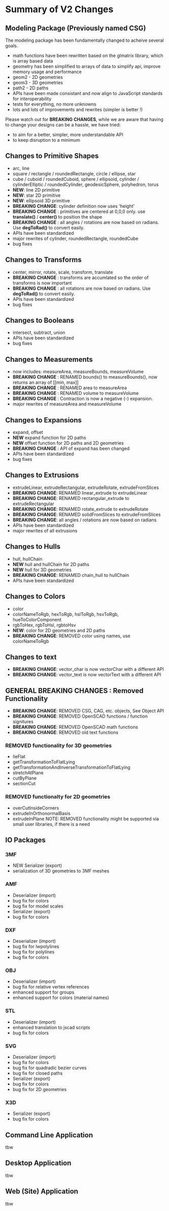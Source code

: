 # Summary of V2 Changes

## Modeling Package (Previously named CSG)

The modeling package has been fundamentally changed to acheive several goals.

- math functions have been rewritten based on the glmatrix library, which is array based data
- geometry has been simplified to arrays of data to simplify api, improve memory usage and performance
- geom2 - 2D geometries
- geom3 - 3D geometries
- path2 - 2D paths
- APIs have been made consistant and now align to JavaScript standards for interoperability
- tests for everything, no more unknowns
- lots and lots of improvements and rewrites (simpler is better !)

Please watch out for **BREAKING CHANGES**, while we are aware that having to change your designs can be a hassle, we have tried:

- to aim for a better, simpler, more understandable API
- to keep disruption to a minimum


## Changes to Primitive Shapes

- arc, line
- square / rectangle / roundedRectangle, circle / ellipse, star
- cube / cuboid / roundedCuboid, sphere / ellipsoid, cylinder / cylinderElliptic / roundedCylinder, geodesicSphere, polyhedron, torus
- **NEW**: line 2D primitive
- **NEW**: star 2D primitive
- **NEW**: ellipsoid 3D primitive
- **BREAKING CHANGE**: cylinder definition now uses 'height'
- **BREAKING CHANGE** : primitives are centered at 0,0,0 only. use **translate()** / **center()** to position the shape
- **BREAKING CHANGE** : all angles / rotations are now based on radians. Use **degToRad()** to convert easily.
- APIs have been standardized
- major rewrites of cylinder, roundedRectangle, roundedCube
- bug fixes

## Changes to Transforms

- center, mirror, rotate, scale, transform, translate
- **BREAKING CHANGE** : transforms are accumlated so the order of transforms is now important
- **BREAKING CHANGE** : all rotations are now based on radians. Use **degToRad()** to convert easily.
- APIs have been standardized
- bug fixes

## Changes to Booleans

- intersect, subtract, union
- APIs have been standardized
- bug fixes

## Changes to Measurements

- now includes: measureArea, measureBounds, measureVolume
- **BREAKING CHANGE** : RENAMED bounds() to measureBounds(), now returns an array of [[min, max]]
- **BREAKING CHANGE** : RENAMED area to measureArea
- **BREAKING CHANGE** : RENAMED volume to measureVolume
- **BREAKING CHANGE** : Contraction is now a negative (-) expansion.
- major rewrites of measureArea and measureVolume

## Changes to Expansions

- expand, offset
- **NEW** expand function for 2D paths
- **NEW** offset function for 2D paths and 2D geometries
- **BREAKING CHANGE** : API of expand has been changed
- APIs have been standardized
- bug fixes

## Changes to Extrusions

- extrudeLinear, extrudeRectangular, extrudeRotate, extrudeFromSlices
- **BREAKING CHANGE**: RENAMED linear_extrude to extrudeLinear
- **BREAKING CHANGE**: RENAMED rectangular_extrude to extrudeRectangular
- **BREAKING CHANGE**: RENAMED rotate_extrude to extrudeRotate
- **BREAKING CHANGE**: RENAMED solidFromSlices to extrudeFromSlices
- **BREAKING CHANGE**: all angles / rotations are now based on radians
- APIs have been standardized
- major rewrites of all extrusions

## Changes to Hulls

- hull, hullChain
- **NEW** hull and hullChain for 2D paths
- **NEW** hull for 3D geometries
- **BREAKING CHANGE**: RENAMED chain_hull to hullChain
- APIs have been standardized

## Changes to Colors

- color
- colorNameToRgb, hexToRgb, hslToRgb, hsvToRgb, hueToColorComponent
- rgbToHex, rgbToHsl, rgbtoHsv
- **NEW**: color for 2D geometries and 2D paths
- **BREAKING CHANGE**: REMOVED color using names, use colorNameToRgb

## Changes to text

- **BREAKING CHANGE**: vector_char is now vectorChar with a different API
- **BREAKING CHANGE**: vector_text is now vectorText with a different API


## GENERAL BREAKING CHANGES : Removed Functionality

- **BREAKING CHANGE**: REMOVED CSG, CAG, etc. objects, See Object API
- **BREAKING CHANGE**: REMOVED OpenSCAD functions / function signitures
- **BREAKING CHANGE**: REMOVED OpenSCAD math functions
- **BREAKING CHANGE**: REMOVED old text functions

### REMOVED functionality for 3D geometries

- lieFlat
- getTransformationToFlatLying
- getTransformationAndInverseTransformationToFlatLying
- stretchAtPlane
- cutByPlane
- sectionCut

### REMOVED functionalty for 2D geometries

- overCutInsideCorners
- extrudeInOrthonormalBasis
- extrudeInPlane
NOTE: REMOVED functionality might be supported via small user libraries, if there is a need

## IO Packages

### 3MF

- NEW Serializer (export)
- serialization of 3D geometries to 3MF meshes

### AMF

- Deserializer (import)
- bug fix for colors
- bug fix for model scales
- Serializer (export)
- bug fix for colors

### DXF

- Deserializer (import)
- bug fix for lwpolylines
- bug fix for polylines
- bug fix for colors

### OBJ

- Deserializer (import)
- bug fix for relative vertex references
- enhanced support for groups
- enhanced support for colors (material names)

### STL

- Deserializer (import)
- enhanced translation to jscad scripts
- bug fix for colors

### SVG

- Deserializer (import)
- bug fix for colors
- bug fix for quadradic bezier curves
- bug fix for closed paths
- Serializer (export)
- bug fix for colors
- bug fix for 2D geometries

### X3D

- Serializer (export)
- bug fix for colors

## Command Line Application

tbw

## Desktop Application

tbw

## Web (Site) Application

tbw